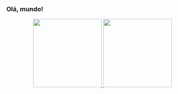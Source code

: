 ### Olá, mundo!

<div align="center">
  <a href="https://github.com/dvastmasters">
  <img height="180em" src="https://github-readme-stats.vercel.app/api?username=dvastmasters&show_icons=true&theme=onedark&include_all_commits=true&count_private=true"/>
  <img height="180em" src="https://github-readme-stats.vercel.app/api/top-langs/?username=dvastmasters&layout=compact&langs_count=7&theme=onedark">

</div>
  
  

<!--
**DVastMasters/DVastMasters** is a ✨ _special_ ✨ repository because its `README.md` (this file) appears on your GitHub profile.

Here are some ideas to get you started:

- 🔭 I’m currently working on ...
- 🌱 I’m currently learning ...
- 👯 I’m looking to collaborate on ...
- 🤔 I’m looking for help with ...
- 💬 Ask me about ...
- 📫 How to reach me: ...
- 😄 Pronouns: ...
- ⚡ Fun fact: ...
-->
